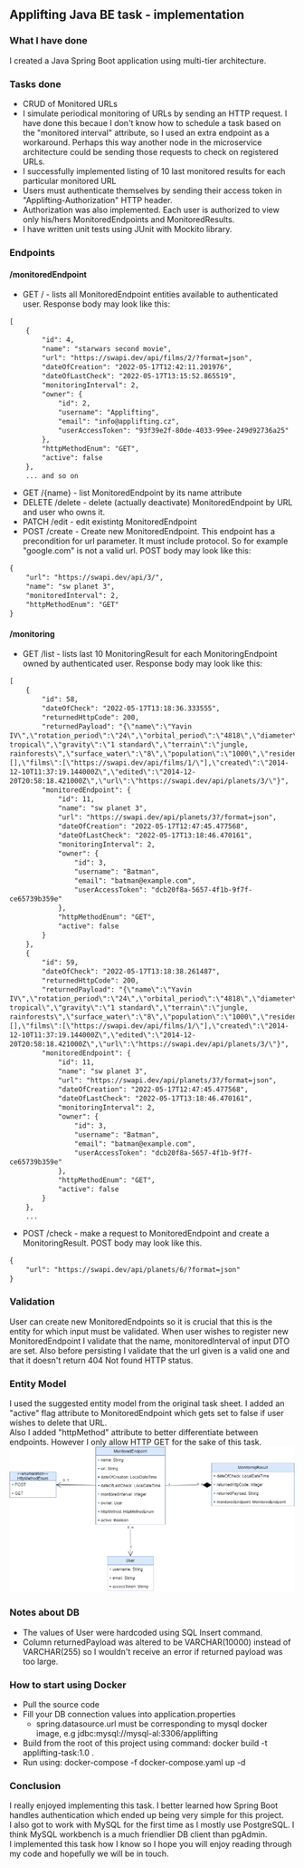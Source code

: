 ## Applifting Java BE task - implementation
### What I have done
I created a Java Spring Boot application using multi-tier architecture.
### Tasks done
- CRUD of Monitored URLs 
- I simulate periodical monitoring of URLs by sending an HTTP request. I have done this becaue I don't know how to schedule a task based on the "monitored interval" attribute, so I used an extra endpoint as a workaround. Perhaps this way another node in the microservice architecture could be sending those requests to check on registered URLs.
- I successfully implemented listing of 10 last monitored results for each particular monitored URL
- Users must authenticate themselves by sending their access token in "Applifting-Authorization" HTTP header.
- Authorization was also implemented. Each user is authorized to view only his/hers MonitoredEndpoints and MonitoredResults.
- I have written unit tests using JUnit with Mockito library.
### Endpoints
#### /monitoredEndpoint
- GET / - lists all MonitoredEndpoint entities available to authenticated user. Response body may look like this:
```
[
    {
        "id": 4,
        "name": "starwars second movie",
        "url": "https://swapi.dev/api/films/2/?format=json",
        "dateOfCreation": "2022-05-17T12:42:11.201976",
        "dateOfLastCheck": "2022-05-17T13:15:52.865519",
        "monitoringInterval": 2,
        "owner": {
            "id": 2,
            "username": "Applifting",
            "email": "info@applifting.cz",
            "userAccessToken": "93f39e2f-80de-4033-99ee-249d92736a25"
        },
        "httpMethodEnum": "GET",
        "active": false
    },
    ... and so on
```
- GET /{name} - list MonitoredEndpoint by its name attribute
- DELETE /delete - delete (actually deactivate) MonitoredEndpoint by URL and user who owns it.
- PATCH /edit - edit existintg MonitoredEndpoint
- POST /create - Create new MonitoredEndpoint. This endpoint has a precondition for url parameter. It must include protocol. So for example "google.com" is not a valid url. POST body may look like this:
```
{
    "url": "https://swapi.dev/api/3/",
    "name": "sw planet 3",
    "monitoredInterval": 2,
    "httpMethodEnum": "GET"
}
```
#### /monitoring
- GET /list - lists last 10 MonitoringResult for each MonitoringEndpoint owned by authenticated user. Response body may look like this:
```
[
    {
        "id": 58,
        "dateOfCheck": "2022-05-17T13:18:36.333555",
        "returnedHttpCode": 200,
        "returnedPayload": "{\"name\":\"Yavin IV\",\"rotation_period\":\"24\",\"orbital_period\":\"4818\",\"diameter\":\"10200\",\"climate\":\"temperate, tropical\",\"gravity\":\"1 standard\",\"terrain\":\"jungle, rainforests\",\"surface_water\":\"8\",\"population\":\"1000\",\"residents\":[],\"films\":[\"https://swapi.dev/api/films/1/\"],\"created\":\"2014-12-10T11:37:19.144000Z\",\"edited\":\"2014-12-20T20:58:18.421000Z\",\"url\":\"https://swapi.dev/api/planets/3/\"}",
        "monitoredEndpoint": {
            "id": 11,
            "name": "sw planet 3",
            "url": "https://swapi.dev/api/planets/3?/format=json",
            "dateOfCreation": "2022-05-17T12:47:45.477568",
            "dateOfLastCheck": "2022-05-17T13:18:46.470161",
            "monitoringInterval": 2,
            "owner": {
                "id": 3,
                "username": "Batman",
                "email": "batman@example.com",
                "userAccessToken": "dcb20f8a-5657-4f1b-9f7f-ce65739b359e"
            },
            "httpMethodEnum": "GET",
            "active": false
        }
    },
    {
        "id": 59,
        "dateOfCheck": "2022-05-17T13:18:38.261487",
        "returnedHttpCode": 200,
        "returnedPayload": "{\"name\":\"Yavin IV\",\"rotation_period\":\"24\",\"orbital_period\":\"4818\",\"diameter\":\"10200\",\"climate\":\"temperate, tropical\",\"gravity\":\"1 standard\",\"terrain\":\"jungle, rainforests\",\"surface_water\":\"8\",\"population\":\"1000\",\"residents\":[],\"films\":[\"https://swapi.dev/api/films/1/\"],\"created\":\"2014-12-10T11:37:19.144000Z\",\"edited\":\"2014-12-20T20:58:18.421000Z\",\"url\":\"https://swapi.dev/api/planets/3/\"}",
        "monitoredEndpoint": {
            "id": 11,
            "name": "sw planet 3",
            "url": "https://swapi.dev/api/planets/3?/format=json",
            "dateOfCreation": "2022-05-17T12:47:45.477568",
            "dateOfLastCheck": "2022-05-17T13:18:46.470161",
            "monitoringInterval": 2,
            "owner": {
                "id": 3,
                "username": "Batman",
                "email": "batman@example.com",
                "userAccessToken": "dcb20f8a-5657-4f1b-9f7f-ce65739b359e"
            },
            "httpMethodEnum": "GET",
            "active": false
        }
    },
    ...
```
- POST /check - make a request to MonitoredEndpoint and create a MonitoringResult. POST body may look like this.
```
{
    "url": "https://swapi.dev/api/planets/6/?format=json"
}
```
### Validation
User can create new MonitoredEndpoints so it is crucial that this is the entity for which input must be validated. 
When user wishes to register new MonitoredEndpoint I validate that the name, monitoredInterval of input DTO are set.
Also before persisting I validate that the url given is a valid one and that it doesn't return 404 Not found HTTP status.
### Entity Model
I used the suggested entity model from the original task sheet. I added an "active" flag attribute to MonitoredEndpoint which gets set to false if user wishes to delete that URL.<br>
Also I added "httpMethod" attribute to better differentiate between endpoints. However I only allow HTTP GET for the sake of this task.
![Entity diagram](images/applifting_task.drawio_new.png)
### Notes about DB
- The values of User were hardcoded using SQL Insert command.
- Column returnedPayload was altered to be VARCHAR(10000) instead of VARCHAR(255) so I wouldn't receive an error if returned payload was too large.
### How to start using Docker
- Pull the source code
- Fill your DB connection values into application.properties
    - spring.datasource.url must be corresponding to mysql docker image, e.g jdbc:mysql://mysql-al:3306/applifting
- Build from the root of this project using command: docker build -t applifting-task:1.0 .
- Run using: docker-compose -f docker-compose.yaml up -d
### Conclusion
I really enjoyed implementing this task. I better learned how Spring Boot handles authentication which ended up being very simple for this project. <Br>
I also got to work with MySQL for the first time as I mostly use PostgreSQL. I think MySQL workbench is a much friendlier DB client than pgAdmin. <br>
I implemented this task how I know so I hope you will enjoy reading through my code and hopefully we will be in touch.
